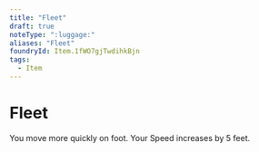 ```yaml
---
title: "Fleet"
draft: true
noteType: ":luggage:"
aliases: "Fleet"
foundryId: Item.1fWO7gjTwdihkBjn
tags:
  - Item
---
```


# Fleet

You move more quickly on foot. Your Speed increases by 5 feet.
